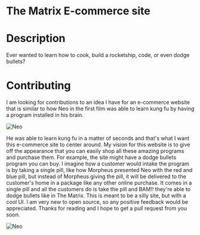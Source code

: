 # The Matrix E-commerce site

# Description
  Ever wanted to learn how to cook, build a rocketship, code, or even dodge bullets? 
  
# Contributing 
  I am looking for contributions to an idea I have for an e-commerce website that is similar to how Neo in the first film was able to learn kung fu by having a program installed in his brain. 
  
  
  
  
  
![Neo](https://media.giphy.com/media/3o7btNhMBytxAM6YBa/giphy.gif)




  
  He was able to learn kung fu in a matter of seconds and that's what I want this e-commerce site to center around. My vision for this website is to give off the appearance that you can easily shop all these amazing programs and purchase them. For example, the site might have a dodge bullets program you can buy. I imagine how a customer would intake the program is by taking a single pill, like how Morpheus presented Neo with the red and blue pill, but instead of Morpheus giving the pill, it will be delivered to the customer's home in a package like any other online purchase. It comes in a single pill and all the customers do is take the pill and BAM!! they're able to dodge bullets like in The Matrix. This is meant to be a silly site, but with a cool UI. I am very new to open source, so any positive feedback would be appreciated. Thanks for reading and I hope to get a pull request from you soon.


![Neo](https://media.giphy.com/media/uzuMGoJBAqmU8/giphy.gif)
